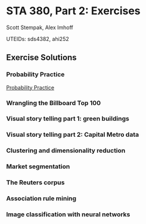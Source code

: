 # STA 380, Part 2: Exercises
 
Scott Stempak, Alex Imhoff

UTEIDs: sds4382, ahi252

## Exercise Solutions

### Probability Practice

[Probability Practice](Probability_Practice.md)

### Wrangling the Billboard Top 100

### Visual story telling part 1: green buildings

### Visual story telling part 2: Capital Metro data

### Clustering and dimensionality reduction

### Market segmentation

### The Reuters corpus

### Association rule mining

### Image classification with neural networks
